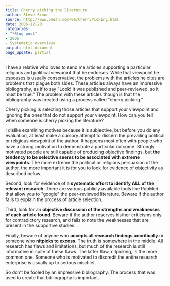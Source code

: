```yaml
---
title: Cherry picking the literature
author: Steve Simon
source: http://www.pmean.com/06/CherryPicking.html
date: 2006-12-20
categories:
- "*Blog post"
- 2006
- Systematic overviews
output: html_document
page_update: partial
---
```


I have a relative who loves to send me articles supporting a particular
religious and political viewpoint that he endorses. While that viewpoint
he espouses is usually conservative, the problems with the articles he
cites are problems that plague both sides. These articles always have an
impressive bibliography, as if to say "Look! It was published and
peer-reviewed, so it must be true." The problem with these articles
though is that the bibliography was created using a process called
"cherry picking."

Cherry picking is selecting those articles that support your viewpoint
and ignoring the ones that do not support your viewpoint. How can you
tell when someone is cherry picking the literature?

I dislike examining motives because it is subjective, but before you do
any evaluation, at least make a cursory attempt to discern the
prevailing political or religious viewpoint of the author. It happens
most often with people who have a strong motivation to demonstrate a
particular outcome. Strongly motivated people are still capable of
producing objective findings, but **the tendency to be selective seems
to be associated with extreme viewpoints**. The more extreme the
political or religious persuasion of the author, the more important it
is for you to look for evidence of objectivity as described below.

Second, look for evidence of a **systematic effort to identify ALL of
the relevant research**. There are various publicly available tools like
PubMed that allow you to "google" the peer-reviewed literature. Beware
if the author fails to explain the process of article selection.

Third, look for an **objective discussion of the strengths and
weaknesses of each article found**. Beware if the author reserves
his/her criticisms only for contradictory research, and fails to note
the weaknesses that are present in the supportive studies.

Finally, beware of anyone who **accepts all research findings
uncritically** or someone who **nitpicks to excess**. The truth is
somewhere in the middle. All research has flaws and limitations, but
much of the research is still informative in spite of these flaws. The
latter flaw, nitpicking, is the more common one. Someone who is
motivated to discredit the entire research enterprise is usually up to
serious mischief.

So don't be fooled by an impressive bibliography. The process that was
used to create that bibliography is important.
